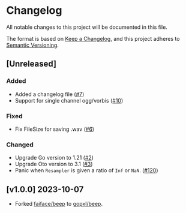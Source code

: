 # Changelog
All notable changes to this project will be documented in this file.

The format is based on [Keep a Changelog](https://keepachangelog.com/en/1.0.0/),
and this project adheres to [Semantic Versioning](https://semver.org/spec/v2.0.0.html).

## [Unreleased]

### Added
- Added a changelog file ([#7](https://github.com/gopxl/beep/pull/7))
- Support for single channel ogg/vorbis ([#10](https://github.com/gopxl/beep/pull/10))

### Fixed
- Fix FileSize for saving .wav ([#6](https://github.com/gopxl/beep/pull/6))

### Changed
- Upgrade Go version to 1.21 ([#2](https://github.com/gopxl/beep/pull/2))
- Upgrade Oto version to 3.1 ([#3](https://github.com/gopxl/beep/pull/3))
- Panic when `Resampler` is given a ratio of `Inf` or `NaN`. ([#120](https://github.com/gopxl/beep/pull/120))

## [v1.0.0] 2023-10-07
- Forked [faiface/beep](https://github.com/faiface/beep) to [gopxl/beep](https://github.com/gopxl/beep).
